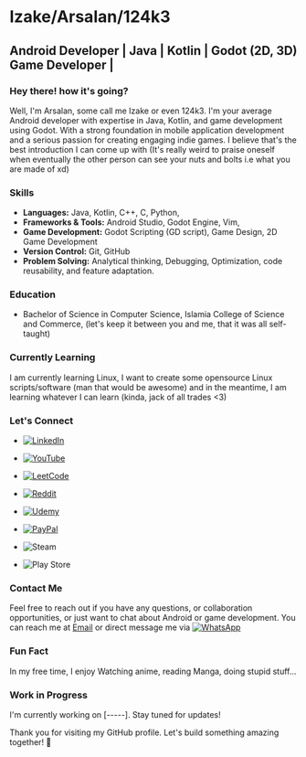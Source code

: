 # Izake/Arsalan/124k3

## Android Developer | Java | Kotlin | Godot (2D, 3D) Game Developer | 

### Hey there! how it's going?

Well, I'm Arsalan, some call me Izake or even 124k3. I'm your average Android developer with expertise in Java, Kotlin, and game development using Godot. With a strong foundation in mobile application development and a serious passion for creating engaging indie games.
I believe that's the best introduction I can come up with (It's really weird to praise oneself when eventually the other person can see your nuts and bolts i.e what you are made of xd)

### Skills

- **Languages:** Java, Kotlin, C++, C, Python,
- **Frameworks & Tools:** Android Studio, Godot Engine, Vim, 
- **Game Development:** Godot Scripting (GD script), Game Design, 2D Game Development
- **Version Control:** Git, GitHub
- **Problem Solving:** Analytical thinking, Debugging, Optimization, code reusability, and feature adaptation.

### Education

- Bachelor of Science in Computer Science, Islamia College of Science and Commerce, (let's keep it between you and me, that it was all self-taught)

### Currently Learning
I am currently learning Linux, I want to create some opensource Linux scripts/software (man that would be awesome)
and in the meantime, I am learning whatever I can learn (kinda, jack of all trades <3)

### Let's Connect

- [![LinkedIn](https://img.shields.io/badge/linkedin-%230077B5.svg?style=for-the-badge&logo=linkedin&logoColor=white)](https://www.linkedin.com/in/arsalan-khan-25663124a/) 
- [![YouTube](https://img.shields.io/badge/YouTube-%23FF0000.svg?style=for-the-badge&logo=YouTube&logoColor=white)](https://youtube.com/@124k3_?si=CidvmrLzY3vluGX8)

- [![LeetCode](https://img.shields.io/badge/LeetCode-000000?style=for-the-badge&logo=LeetCode&logoColor=#d16c06)](https://leetcode.com/124k3/)

- [![Reddit](https://img.shields.io/badge/Reddit-%23FF4500.svg?style=for-the-badge&logo=Reddit&logoColor=white)](https://www.reddit.com/user/124k3)

- [![Udemy](https://img.shields.io/badge/Udemy-A435F0?style=for-the-badge&logo=Udemy&logoColor=white)](https://www.udemy.com/user/arsalan-544/)

- [![PayPal](https://img.shields.io/badge/PayPal-00457C?style=for-the-badge&logo=paypal&logoColor=white)](https://paypal.me/izakefortster?country.x=IN&locale.x=en_GB)

- ![Steam](https://img.shields.io/badge/steam-%23000000.svg?style=for-the-badge&logo=steam&logoColor=white)

- ![Play Store](https://img.shields.io/badge/Google_Play-414141?style=for-the-badge&logo=google-play&logoColor=white)

### Contact Me

Feel free to reach out if you have any questions, or collaboration opportunities, or just want to chat about Android or game development. You can reach me at [Email](akha3743@gmail.com) or direct message me via [![WhatsApp](https://img.shields.io/badge/WhatsApp-25D366?style=for-the-badge&logo=whatsapp&logoColor=white)](https://wa.me/919796926552)

### Fun Fact

In my free time, I enjoy Watching anime, reading Manga, doing stupid stuff...

### Work in Progress

I'm currently working on [-----]. Stay tuned for updates!

Thank you for visiting my GitHub profile. Let's build something amazing together! 🚀
